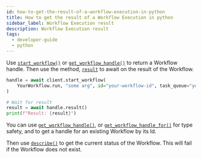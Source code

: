 ```yaml
---
id: how-to-get-the-result-of-a-workflow-execution-in-python
title: How to get the result of a Workflow Execution in python
sidebar_label: Workflow Execution result
description: Workflow Execution result
tags:
  - developer-guide
  - python
---
```


Use [`start_workflow()`](https://python.temporal.io/temporalio.client.client#start_workflow) or [`get_workflow_handle()`](https://python.temporal.io/temporalio.client.client#get_workflow_handle) to return a Workflow handle.
Then use the method, [`result`](https://python.temporal.io/temporalio.client.workflowhandle#result) to await on the result of the Workflow.

```python
handle = await client.start_workflow(
    YourWorkflow.run, "some arg", id="your-workflow-id", task_queue="your-task-queue"
)

# Wait for result
result = await handle.result()
print(f"Result: {result}")
```

You can use [`get_workflow_handle()`](https://python.temporal.io/temporalio.client.client#get_workflow_handle), or [`get_workflow_handle_for()`](https://python.temporal.io/temporalio.client.client#get_workflow_handle_for) for type safety, and to get a handle for an existing Workflow by its Id.

Then use [`describe()`](https://python.temporal.io/temporalio.client.workflowhandle#describe) to get the current status of the Workflow. This will fail if the Workflow does not exist.
